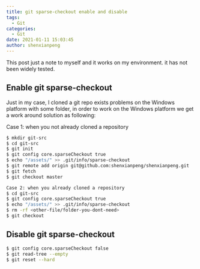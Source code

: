 ```yaml
---
title: git sparse-checkout enable and disable
tags:
  - Git
categories:
  - Git
date: 2021-01-11 15:03:45
author: shenxianpeng
---
```


This post just a note to myself and it works on my environment. it has not been widely tested.

## Enable git sparse-checkout

Just in my case, I cloned a git repo exists problems on the Windows platform with some folder, in order to work on the Windows platform we get a work around solution as following:

Case 1: when you not already cloned a repository

```bash
$ mkdir git-src
$ cd git-src
$ git init
$ git config core.sparseCheckout true
$ echo "/assets/" >> .git/info/sparse-checkout
$ git remote add origin git@github.com:shenxianpeng/shenxianpeng.git
$ git fetch
$ git checkout master
```

```bash
Case 2: when you already cloned a repository
$ cd git-src
$ git config core.sparseCheckout true
$ echo "/assets/" >> .git/info/sparse-checkout
$ rm -rf <other-file/folder-you-dont-need>
$ git checkout
```

## Disable git sparse-checkout

```bash
$ git config core.sparseCheckout false
$ git read-tree --empty
$ git reset --hard
```
